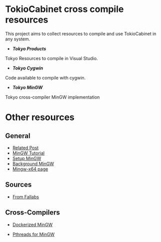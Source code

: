 TokioCabinet cross compile resources
====================================

This project aims to collect resources to compile and use TokioCabinet in any system.


*  ***Tokyo Products***


Tokyo Resources to compile in Visual Studio.

*  ***Tokyo Cygwin***


Code available to compile with cygwin.

*  ***Tokyo MinGW***

Tokyo cross-compiler MinGW implementation 



Other resources
===============

General
-------

*  [Related Post](http://spench.net/drupal/software/tokyocabinet)
*  [MinGW Tutorial](https://fedoraproject.org/wiki/MinGW/Tutorial)
*  [Setup MinGW](http://ascend4.org/Setting_up_a_MinGW-w64_build_environment)
*  [Background MinGW](https://mingwpy.github.io/background-mingw.html)
*  [Mingw-x64 page](https://mingw-w64.org/doku.php)



Sources
-------
*  [From Fallabs](http://fallabs.com/tokyocabinet/)



Cross-Compilers
---------------

*  [Dockerized MinGW](https://github.com/haffmans/docker-aur-mingw-builder)

*  [Pthreads for MinGW](https://sourceforge.net/p/mingw-w64/wiki2/Compile%20pthreads/)

